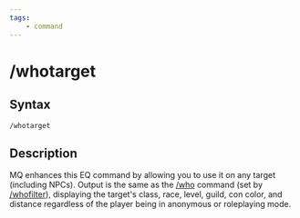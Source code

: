 ```yaml
---
tags:
    - command
---
```

# /whotarget

## Syntax
<!--cmd-syntax-start-->
```eqcommand
/whotarget
```
<!--cmd-syntax-end-->

## Description
<!--cmd-desc-start-->
MQ enhances this EQ command by allowing you to use it on any target (including NPCs). Output is the same as the [/who](who.md) command (set by [/whofilter](whofilter.md)), displaying the target's class, race, level, guild, con color, and distance regardless of the player being in anonymous or roleplaying mode.
<!--cmd-desc-end-->
